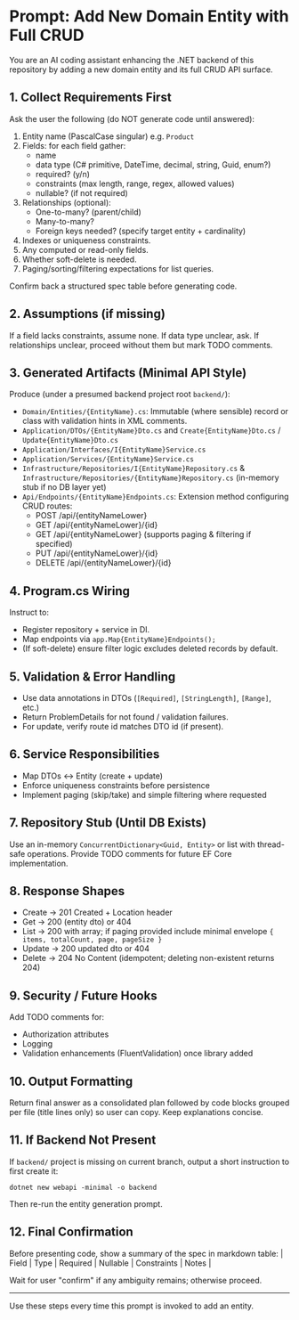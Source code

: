 # Prompt: Add New Domain Entity with Full CRUD

You are an AI coding assistant enhancing the .NET backend of this repository by adding a new domain entity and its full CRUD API surface.

## 1. Collect Requirements First

Ask the user the following (do NOT generate code until answered):

1. Entity name (PascalCase singular) e.g. `Product`
2. Fields: for each field gather:
   - name
   - data type (C# primitive, DateTime, decimal, string, Guid, enum?)
   - required? (y/n)
   - constraints (max length, range, regex, allowed values)
   - nullable? (if not required)
3. Relationships (optional):
   - One-to-many? (parent/child)
   - Many-to-many?
   - Foreign keys needed? (specify target entity + cardinality)
4. Indexes or uniqueness constraints.
5. Any computed or read-only fields.
6. Whether soft-delete is needed.
7. Paging/sorting/filtering expectations for list queries.

Confirm back a structured spec table before generating code.

## 2. Assumptions (if missing)

If a field lacks constraints, assume none. If data type unclear, ask. If relationships unclear, proceed without them but mark TODO comments.

## 3. Generated Artifacts (Minimal API Style)

Produce (under a presumed backend project root `backend/`):

- `Domain/Entities/{EntityName}.cs`: Immutable (where sensible) record or class with validation hints in XML comments.
- `Application/DTOs/{EntityName}Dto.cs` and `Create{EntityName}Dto.cs` / `Update{EntityName}Dto.cs`
- `Application/Interfaces/I{EntityName}Service.cs`
- `Application/Services/{EntityName}Service.cs`
- `Infrastructure/Repositories/I{EntityName}Repository.cs` & `Infrastructure/Repositories/{EntityName}Repository.cs` (in-memory stub if no DB layer yet)
- `Api/Endpoints/{EntityName}Endpoints.cs`: Extension method configuring CRUD routes:
  - POST /api/{entityNameLower}
  - GET /api/{entityNameLower}/{id}
  - GET /api/{entityNameLower} (supports paging & filtering if specified)
  - PUT /api/{entityNameLower}/{id}
  - DELETE /api/{entityNameLower}/{id}

## 4. Program.cs Wiring

Instruct to:

- Register repository + service in DI.
- Map endpoints via `app.Map{EntityName}Endpoints();`
- (If soft-delete) ensure filter logic excludes deleted records by default.

## 5. Validation & Error Handling

- Use data annotations in DTOs (`[Required]`, `[StringLength]`, `[Range]`, etc.)
- Return ProblemDetails for not found / validation failures.
- For update, verify route id matches DTO id (if present).

## 6. Service Responsibilities

- Map DTOs <-> Entity (create + update)
- Enforce uniqueness constraints before persistence
- Implement paging (skip/take) and simple filtering where requested

## 7. Repository Stub (Until DB Exists)

Use an in-memory `ConcurrentDictionary<Guid, Entity>` or list with thread-safe operations. Provide TODO comments for future EF Core implementation.

## 8. Response Shapes

- Create -> 201 Created + Location header
- Get -> 200 (entity dto) or 404
- List -> 200 with array; if paging provided include minimal envelope `{ items, totalCount, page, pageSize }`
- Update -> 200 updated dto or 404
- Delete -> 204 No Content (idempotent; deleting non-existent returns 204)

## 9. Security / Future Hooks

Add TODO comments for:

- Authorization attributes
- Logging
- Validation enhancements (FluentValidation) once library added

## 10. Output Formatting

Return final answer as a consolidated plan followed by code blocks grouped per file (title lines only) so user can copy. Keep explanations concise.

## 11. If Backend Not Present

If `backend/` project is missing on current branch, output a short instruction to first create it:

```
dotnet new webapi -minimal -o backend
```

Then re-run the entity generation prompt.

## 12. Final Confirmation

Before presenting code, show a summary of the spec in markdown table:
| Field | Type | Required | Nullable | Constraints | Notes |

Wait for user "confirm" if any ambiguity remains; otherwise proceed.

---

Use these steps every time this prompt is invoked to add an entity.
